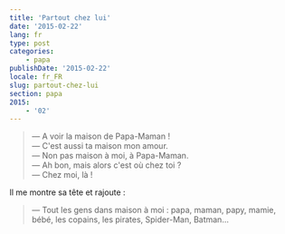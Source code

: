 ```yaml
---
title: 'Partout chez lui'
date: '2015-02-22'
lang: fr
type: post
categories:
    - papa
publishDate: '2015-02-22'
locale: fr_FR
slug: partout-chez-lui
section: papa
2015:
    - '02'
---
```


> — A voir la maison de Papa-Maman !  
> — C'est aussi ta maison mon amour.  
> — Non pas maison à moi, à Papa-Maman.  
> — Ah bon, mais alors c'est où chez toi ?  
> — Chez moi, là !

Il me montre sa tête et rajoute :

> — Tout les gens dans maison à moi : papa, maman, papy, mamie, bébé, les copains, les pirates, Spider-Man, Batman...

